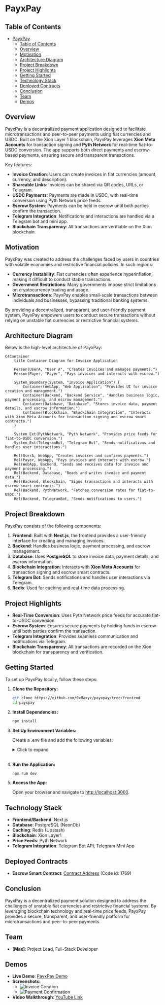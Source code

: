 # PayxPay

## Table of Contents

- [PayxPay](#payxpay)
  - [Table of Contents](#table-of-contents)
  - [Overview](#overview)
  - [Motivation](#motivation)
  - [Architecture Diagram](#architecture-diagram)
  - [Project Breakdown](#project-breakdown)
  - [Project Highlights](#project-highlights)
  - [Getting Started](#getting-started)
  - [Technology Stack](#technology-stack)
  - [Deployed Contracts](#deployed-contracts)
  - [Conclusion](#conclusion)
  - [Team](#team)
  - [Demos](#demos)

## Overview

PayxPay is a decentralized payment application designed to facilitate microtransactions and peer-to-peer payments using fiat currencies and USDC. Built on the Xion Layer 1 blockchain, PayxPay leverages **Xion Meta Accounts** for transaction signing and **Pyth Network** for real-time fiat-to-USDC conversion. The app supports both direct payments and escrow-based payments, ensuring secure and transparent transactions.

Key features:

- **Invoice Creation**: Users can create invoices in fiat currencies (amount, currency, and description).
- **Shareable Links**: Invoices can be shared via QR codes, URLs, or Telegram.
- **USDC Payments**: Payments are made in USDC, with real-time conversion using Pyth Network price feeds.
- **Escrow System**: Payments can be held in escrow until both parties confirm the transaction.
- **Telegram Integration**: Notifications and interactions are handled via a Telegram bot and mini app.
- **Blockchain Transparency**: All transactions are verifiable on the Xion blockchain.

## Motivation

PayxPay was created to address the challenges faced by users in countries with volatile economies and restrictive financial policies. In such regions:

- **Currency Instability**: Fiat currencies often experience hyperinflation, making it difficult to conduct stable transactions.
- **Government Restrictions**: Many governments impose strict limitations on cryptocurrency trading and usage.
- **Microtransactions**: PayxPay enables small-scale transactions between individuals and businesses, bypassing traditional banking systems.

By providing a decentralized, transparent, and user-friendly payment system, PayxPay empowers users to conduct secure transactions without relying on unstable fiat currencies or restrictive financial systems.

## Architecture Diagram

Below is the high-level architecture of PayxPay:

```mermaid
C4Container
    title Container Diagram for Invoice Application

    Person(UserA, "User A", "Creates invoices and manages payments.")
    Person(Payer, "Payer", "Pays invoices and interacts with escrow.")

    System_Boundary(System, "Invoice Application") {
        Container(WebApp, "Web Application", "Provides UI for invoice creation and management.")
        Container(Backend, "Backend Service", "Handles business logic, payment processing, and escrow management.")
        Container(Database, "Database", "Stores invoice data, payment details, and escrow information.")
        Container(Blockchain, "Blockchain Integration", "Interacts with Xion Meta Accounts for transaction signing and escrow smart contracts.")
    }

    System_Ext(PythNetwork, "Pyth Network", "Provides price feeds for fiat-to-USDC conversion.")
    System_Ext(TelegramBot, "Telegram Bot", "Sends notifications and handles user interactions.")

    Rel(UserA, WebApp, "Creates invoices and confirms payments.")
    Rel(Payer, WebApp, "Pays invoices and interacts with escrow.")
    Rel(WebApp, Backend, "Sends and receives data for invoice and payment processing.")
    Rel(Backend, Database, "Reads and writes invoice and payment data.")
    Rel(Backend, Blockchain, "Signs transactions and interacts with escrow smart contracts.")
    Rel(Backend, PythNetwork, "Fetches conversion rates for fiat-to-USDC.")
    Rel(Backend, TelegramBot, "Sends notifications to users.")
```

## Project Breakdown

PayxPay consists of the following components:

1. **Frontend**: Built with **Next.js**, the frontend provides a user-friendly interface for creating and managing invoices.
2. **Backend**: Handles business logic, payment processing, and escrow management.
3. **Database**: Uses **PostgreSQL** to store invoice data, payment details, and escrow information.
4. **Blockchain Integration**: Interacts with **Xion Meta Accounts** for transaction signing and escrow smart contracts.
5. **Telegram Bot**: Sends notifications and handles user interactions via Telegram.
6. **Redis**: Used for caching and real-time data processing.

## Project Highlights

- **Real-Time Conversion**: Uses Pyth Network price feeds for accurate fiat-to-USDC conversion.
- **Escrow System**: Ensures secure payments by holding funds in escrow until both parties confirm the transaction.
- **Telegram Integration**: Provides seamless communication and notifications via Telegram.
- **Blockchain Transparency**: All transactions are recorded on the Xion blockchain for transparency and verification.

## Getting Started

To set up PayxPay locally, follow these steps:

1. **Clone the Repository**:

   ```bash
   git clone https://github.com/0xMaxyz/payxpay/tree/frontend
   cd payxpay
   ```

2. **Install Dependencies:**

   ```bash
   npm install
   ```

3. **Set Up Environment Variables:**

    Create a .env file and add the following variables:
    <details>
    <summary>Click to expand</summary>
    <pre>
    # PAYXPAY ENV VARS
    ARBITER_PK=
    BOT_TOKEN=
    NEXT_PUBLIC_CHAIN_ID="xion-testnet-1"
    NEXT_PUBLIC_CONTRACT=
    NEXT_PUBLIC_ENV="development"
    NEXT_PUBLIC_PRICE_FEED="https://hermes.pyth.network"
    NEXT_PUBLIC_TREASURY=
    NEXT_PUBLIC_XION_REST="https://api.xion-testnet-1.burnt.com"
    NEXT_PUBLIC_XION_RPC="https://rpc.xion-testnet-1.burnt.com:443"
    # UPSTASH
    KV_REST_API_READ_ONLY_TOKEN=
    KV_REST_API_TOKEN=
    KV_REST_API_URL=
    KV_URL=
    # NEONDB DATABASE
    DATABASE_URL=
    DATABASE_URL_UNPOOLED=
    PGDATABASE=
    PGHOST=
    PGHOST_UNPOOLED=
    PGPASSWORD=
    PGUSER=
    POSTGRES_DATABASE=
    POSTGRES_HOST=
    POSTGRES_PASSWORD=
    POSTGRES_PRISMA_URL=
    POSTGRES_URL=
    POSTGRES_URL_NON_POOLING=
    POSTGRES_URL_NO_SSL=
    POSTGRES_USER=
    </pre>
    </details>
    <br>
    

4. **Run the Application:**

    ```bash
    npm run dev
    ```

5. **Access the App:**

    Open your browser and navigate to <http://localhost:3000>.

## Technology Stack

- **Frontend/Backend**: Next.js
- **Database**: PostgreSQL (NeonDb)
- **Caching**: Redis (Upstash)
- **Blockchain**: Xion Layer1
- **Price Feeds**: Pyth Network
- **Telegram Integration**: Telegram Bot API, Telegram Mini App

## Deployed Contracts

- **Escrow Smart Contract**: [Contract Address](https://testnet.xion.explorers.guru/contract/xion1x6nzmspd9rprrh8xzql58gqa2yf4n8qpf2h3z8vsr229c0mgzzxsh90cz2) (Code id: 1769)

## Conclusion

PayxPay is a decentralized payment solution designed to address the challenges of unstable fiat currencies and restrictive financial systems. By leveraging blockchain technology and real-time price feeds, PayxPay provides a secure, transparent, and user-friendly platform for microtransactions and peer-to-peer payments.

## Team

- **[Max]**: Project Lead, Full-Stack Developer

## Demos

- **Live Demo**: [PayxPay Demo](#)
- **Screenshots**:
  - ![Invoice Creation](#)
  - ![Payment Confirmation](#)
- **Video Walkthrough**: [YouTube Link](#)
